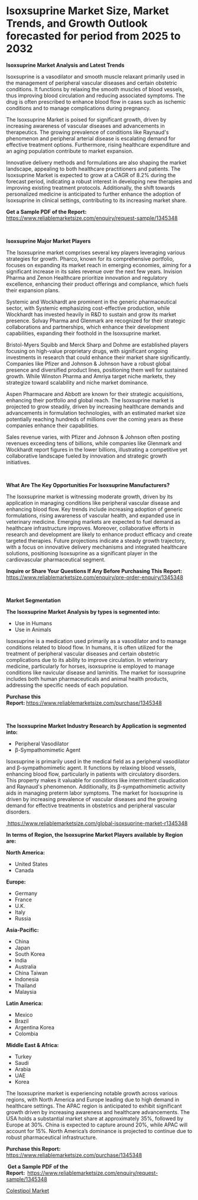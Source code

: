 <p><h1>Isoxsuprine Market Size, Market Trends, and Growth Outlook forecasted for period from 2025 to 2032</h1></p><p><strong>Isoxsuprine Market Analysis and Latest Trends</strong></p>
<p><p>Isoxsuprine is a vasodilator and smooth muscle relaxant primarily used in the management of peripheral vascular diseases and certain obstetric conditions. It functions by relaxing the smooth muscles of blood vessels, thus improving blood circulation and reducing associated symptoms. The drug is often prescribed to enhance blood flow in cases such as ischemic conditions and to manage complications during pregnancy.</p><p>The Isoxsuprine Market is poised for significant growth, driven by increasing awareness of vascular diseases and advancements in therapeutics. The growing prevalence of conditions like Raynaud's phenomenon and peripheral arterial disease is escalating demand for effective treatment options. Furthermore, rising healthcare expenditure and an aging population contribute to market expansion.</p><p>Innovative delivery methods and formulations are also shaping the market landscape, appealing to both healthcare practitioners and patients. The Isoxsuprine Market is expected to grow at a CAGR of 8.2% during the forecast period, indicating a robust interest in developing new therapies and improving existing treatment protocols. Additionally, the shift towards personalized medicine is anticipated to further enhance the adoption of Isoxsuprine in clinical settings, contributing to its increasing market share.</p></p>
<p><strong>Get a Sample PDF of the Report:&nbsp;</strong> <a href="https://www.reliablemarketsize.com/enquiry/request-sample/1345348?utm_campaign=2130&utm_medium=2&utm_source=Github&utm_content=ia&utm_term=08032025&utm_id=isoxsuprine">https://www.reliablemarketsize.com/enquiry/request-sample/1345348</a></p>
<p>&nbsp;</p>
<p><strong>Isoxsuprine Major Market Players</strong></p>
<p><p>The Isoxsuprine market comprises several key players leveraging various strategies for growth. Pharco, known for its comprehensive portfolio, focuses on expanding its market reach in emerging economies, aiming for a significant increase in its sales revenue over the next few years. Invision Pharma and Zenon Healthcare prioritize innovation and regulatory excellence, enhancing their product offerings and compliance, which fuels their expansion plans.</p><p>Systemic and Wockhardt are prominent in the generic pharmaceutical sector, with Systemic emphasizing cost-effective production, while Wockhardt has invested heavily in R&D to sustain and grow its market presence. Solvay Pharma and Glenmark are recognized for their strategic collaborations and partnerships, which enhance their development capabilities, expanding their foothold in the Isoxsuprine market.</p><p>Bristol-Myers Squibb and Merck Sharp and Dohme are established players focusing on high-value proprietary drugs, with significant ongoing investments in research that could enhance their market share significantly. Companies like Pfizer and Johnson & Johnson have a robust global presence and diversified product lines, positioning them well for sustained growth. While Winston Pharma and Amriya target niche markets, they strategize toward scalability and niche market dominance.</p><p>Aspen Pharmacare and Abbott are known for their strategic acquisitions, enhancing their portfolio and global reach. The Isoxsuprine market is projected to grow steadily, driven by increasing healthcare demands and advancements in formulation technologies, with an estimated market size potentially reaching hundreds of millions over the coming years as these companies enhance their capabilities.</p><p>Sales revenue varies, with Pfizer and Johnson & Johnson often posting revenues exceeding tens of billions, while companies like Glenmark and Wockhardt report figures in the lower billions, illustrating a competitive yet collaborative landscape fueled by innovation and strategic growth initiatives.</p></p>
<p>&nbsp;</p>
<p><strong>What Are The Key Opportunities For Isoxsuprine Manufacturers?</strong></p>
<p><p>The Isoxsuprine market is witnessing moderate growth, driven by its application in managing conditions like peripheral vascular disease and enhancing blood flow. Key trends include increasing adoption of generic formulations, rising awareness of vascular health, and expanded use in veterinary medicine. Emerging markets are expected to fuel demand as healthcare infrastructure improves. Moreover, collaborative efforts in research and development are likely to enhance product efficacy and create targeted therapies. Future projections indicate a steady growth trajectory, with a focus on innovative delivery mechanisms and integrated healthcare solutions, positioning Isoxsuprine as a significant player in the cardiovascular pharmaceutical segment.</p></p>
<p><strong>Inquire or Share Your Questions If Any Before Purchasing This Report:</strong> <a href="https://www.reliablemarketsize.com/enquiry/pre-order-enquiry/1345348?utm_campaign=2130&utm_medium=2&utm_source=Github&utm_content=ia&utm_term=08032025&utm_id=isoxsuprine">https://www.reliablemarketsize.com/enquiry/pre-order-enquiry/1345348</a></p>
<p>&nbsp;</p>
<p><strong>Market Segmentation</strong></p>
<p><strong>The Isoxsuprine Market Analysis by types is segmented into:</strong></p>
<p><ul><li>Use in Humans</li><li>Use in Animals</li></ul></p>
<p><p>Isoxsuprine is a medication used primarily as a vasodilator and to manage conditions related to blood flow. In humans, it is often utilized for the treatment of peripheral vascular diseases and certain obstetric complications due to its ability to improve circulation. In veterinary medicine, particularly for horses, isoxsuprine is employed to manage conditions like navicular disease and laminitis. The market for isoxsuprine includes both human pharmaceuticals and animal health products, addressing the specific needs of each population.</p></p>
<p><strong>Purchase this Report:&nbsp;</strong><a href="https://www.reliablemarketsize.com/purchase/1345348?utm_campaign=2130&utm_medium=2&utm_source=Github&utm_content=ia&utm_term=08032025&utm_id=isoxsuprine">https://www.reliablemarketsize.com/purchase/1345348</a></p>
<p>&nbsp;</p>
<p><strong>The Isoxsuprine Market Industry Research by Application is segmented into:</strong></p>
<p><ul><li>Peripheral Vasodilator</li><li>β-Sympathomimetic Agent</li></ul></p>
<p><p>Isoxsuprine is primarily used in the medical field as a peripheral vasodilator and β-sympathomimetic agent. It functions by relaxing blood vessels, enhancing blood flow, particularly in patients with circulatory disorders. This property makes it valuable for conditions like intermittent claudication and Raynaud's phenomenon. Additionally, its β-sympathomimetic activity aids in managing preterm labor symptoms. The market for Isoxsuprine is driven by increasing prevalence of vascular diseases and the growing demand for effective treatments in obstetrics and peripheral vascular disorders.</p></p>
<p><a href="https://www.reliablemarketsize.com/global-isoxsuprine-market-r1345348?utm_campaign=2130&utm_medium=2&utm_source=Github&utm_content=ia&utm_term=08032025&utm_id=isoxsuprine">&nbsp;https://www.reliablemarketsize.com/global-isoxsuprine-market-r1345348</a></p>
<p><strong>In terms of Region, the Isoxsuprine Market Players available by Region are:</strong></p>
<p>
    <p> <strong> North America: </strong>
        <ul>
            <li>United States</li>
            <li>Canada</li>
        </ul>
        </p> 
    <p> <strong> Europe: </strong>
        <ul>
            <li>Germany</li>
            <li>France</li>
            <li>U.K.</li>
            <li>Italy</li>
            <li>Russia</li>
        </ul>
        </p> 
    <p> <strong> Asia-Pacific: </strong>
        <ul>
            <li>China</li>
            <li>Japan</li>
            <li>South Korea</li>
            <li>India</li>
            <li>Australia</li>
            <li>China Taiwan</li>
            <li>Indonesia</li>
            <li>Thailand</li>
            <li>Malaysia</li>
        </ul>
        </p> 
    <p> <strong> Latin America: </strong>
        <ul>
            <li>Mexico</li>
            <li>Brazil</li>
            <li>Argentina Korea</li>
            <li>Colombia</li>
        </ul>
        </p> 
    <p> <strong> Middle East & Africa: </strong>
        <ul>
            <li>Turkey</li>
            <li>Saudi</li>
            <li>Arabia</li>
            <li>UAE</li>
            <li>Korea</li>
        </ul>
    </p>
    </p>
<p><p>The Isoxsuprine market is experiencing notable growth across various regions, with North America and Europe leading due to high demand in healthcare settings. The APAC region is anticipated to exhibit significant growth driven by increasing awareness and healthcare advancements. The USA holds a substantial market share at approximately 35%, followed by Europe at 30%. China is expected to capture around 20%, while APAC will account for 15%. North America’s dominance is projected to continue due to robust pharmaceutical infrastructure.</p></p>
<p><strong>Purchase this Report: </strong><a href="https://www.reliablemarketsize.com/purchase/1345348?utm_campaign=2130&utm_medium=2&utm_source=Github&utm_content=ia&utm_term=08032025&utm_id=isoxsuprine">https://www.reliablemarketsize.com/purchase/1345348</a></p>
<p>&nbsp;<strong>Get a Sample PDF of the Report:&nbsp;&nbsp;</strong><a href="https://www.reliablemarketsize.com/enquiry/request-sample/1345348?utm_campaign=2130&utm_medium=2&utm_source=Github&utm_content=ia&utm_term=08032025&utm_id=isoxsuprine">https://www.reliablemarketsize.com/enquiry/request-sample/1345348</a></p>
<p><strong></strong></p>
<p><p><a href="https://github.com/santosh758595/Market-Research-Report-List-7/blob/main/colestipol-market.md?utm_campaign=2130&utm_medium=2&utm_source=Github&utm_content=ia&utm_term=08032025&utm_id=isoxsuprine">Colestipol Market</a></p></p>